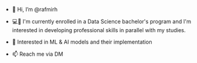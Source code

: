 - 👋 Hi, I’m @rafmirh
-  💻📡 I'm currently enrolled in a Data Science bachelor's program and I'm interested in developing professional skills in parallel with my studies.
- 🌱 Interested in ML & AI models and their implementation

- 📫 Reach me via DM

<!---
rafmirh/rafmirh is a ✨ special ✨ repository because its `README.md` (this file) appears on your GitHub profile.
You can click the Preview link to take a look at your changes.
--->
